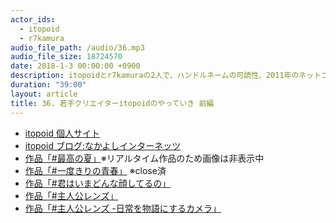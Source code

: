 ```yaml
---
actor_ids:
  - itopoid
  - r7kamura
audio_file_path: /audio/36.mp3
audio_file_size: 18724570
date: 2018-1-3 00:00:00 +0900
description: itopoidとr7kamuraの2人で、ハンドルネームの可読性、2011年のネットコミュニティ、夏を思うと死にたくなる理由、振り返ることでしか認識できない青春について話しました。
duration: "39:00"
layout: article
title: 36. 若手クリエイターitopoidのやっていき 前編
---
```


- [itopoid 個人サイト](http://itopoid.net)
- [itopoid ブログ:なかよしインターネッツ](http://blog.itopoid.net)
- [作品「#最高の夏」](http://summer.itopoid.net)※リアルタイム作品のため画像は非表示中
- [作品「#一度きりの青春」](http://spring.itopoid.net) ※close済
- [作品「#君はいまどんな顔してるの」](https://twitter.com/itopoid/status/899089616908697600)
- [作品「#主人公レンズ」](https://twitter.com/itopoid/status/933262577651433478)
- [作品「#主人公レンズ -日常を物語にするカメラ」](https://syujinko-lens.com/)
